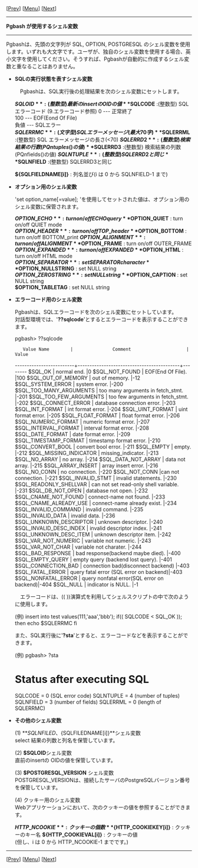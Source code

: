 \[[Prev](usage06-j.md)\] \[[Menu](../usage-j.md)\] \[[Next](usage08-j.md)\]

* * *

**Pgbash が使用するシェル変数**  

* * *

  

Pgbashは、先頭の文字列が SQL, OPTION, POSTGRESQL のシェル変数を使用します。いずれも大文字です。ユーザが、独自のシェル変数を使用する場合、英小文字を使用してください。そうすれば、Pgbashが自動的に作成するシェル変数と重なることはありません。  
  
*   **SQLの実行状態を表すシェル変数**  
      
    　Pgbashは、SQL実行後の処理結果を次のシェル変数にセットします。  
      
    
      **$SQLOID **    :(整数型) 最新のinsertのOIDの値
    　**$SQLCODE**    :(整数型) SQLエラーコード (9.エラーコード参照)
                     0    --- 正常終了          
                     100  --- EOF(Eond Of File)  
                     負値 --- SQLエラー         
      **$SQLERRMC**   :(文字型) SQLエラーメッセージ(最大70字)
    　**$SQLERRML**   :(整数型) SQL エラーメッセージの長さ(<70)
      **$SQLERRD2**   :(整数型) 検索結果の行数(PQntuples()の値)
      **$SQLERRD3**   :(整数型) 検索結果の列数(PQnfields()の値)
      **$SQLNTUPLE**  :(整数型) SQLERRD2と同じ
      **$SQLNFIELD**  :(整数型) SQLERRD3と同じ
    
      **${SQLFIELDNAME\[i\]}** : 列名並び(i は 0 から SQLNFIELD-1 まで)
    
      
      
    
*   **オプション用のシェル変数**  
      
    'set option\_name\[=value\]; 'を使用してセットされた値は、オプション用のシェル変数に保管されます。  
      
    
      **$OPTION\_ECHO** : turn on/off ECHO query  
      **$OPTION\_QUIET** : turn on/off QUIET mode  
      **$OPTION\_HEADER** : turn on/off TOP\_header  
      **$OPTION\_BOTTOM** : turn on/off BOTTOM\_print
      **$OPTION\_ALIGNMENT** : turn on/off ALIGNMENT   
      **$OPTION\_FRAME** : turn on/off OUTER\_FRAME 
      **$OPTION\_EXPANDED** : turn on/off EXPANDED    
      **$OPTION\_HTML** : turn on/off HTML mode   
      **$OPTION\_SEPARATOR** : set SEPARATOR character 
      **$OPTION\_NULLSTRING** : set NULL string         
      **$OPTION\_ZEROSTRING** : set NULL string         
      **$OPTION\_CAPTION** : set NULL string         
      **$OPTION\_TABLETAG** : set NULL string         
    
      
      
    
*   **エラーコード用のシェル変数**  
      
    Pgbashは、SQLエラーコードを次のシェル変数にセットしています。  
    対話型環境では、'**??sqlcode**'とするとエラーコードを表示することができます。  
      
    pgbash> ??sqlcode
    
           Value Name        |               Comment                     | Value
    -------------------------+-------------------------------------------+--------
     $SQL\_OK                 | normal end.                               |0
     $SQL\_NOT\_FOUND          | EOF(End Of File).                         |100
     $SQL\_OUT\_OF\_MEMORY      | out of memory.                            |-12
     $SQL\_SYSTEM\_ERROR       | system error.                             |-200
     $SQL\_TOO\_MANY\_ARGUMENTS | too many arguments in fetch\_stmt.         |-201
     $SQL\_TOO\_FEW\_ARGUMENTS  | too few  arguments in fetch\_stmt.         |-202
     $SQL\_CONNECT\_ERROR      | database connection error.                |-203
     $SQL\_INT\_FORMAT         | int format error.                         |-204
     $SQL\_UINT\_FORMAT        | uint format error.                        |-205
     $SQL\_FLOAT\_FORMAT       | float format error.                       |-206
     $SQL\_NUMERIC\_FORMAT     | numeric format error.                     |-207
     $SQL\_INTERVAL\_FORMAT    | interval format error.                    |-208
     $SQL\_DATE\_FORMAT        | date format error.                        |-209
     $SQL\_TIMESTAMP\_FORMAT   | timestamp format error.                   |-210
     $SQL\_CONVERT\_BOOL       | convert bool error.                       |-211
     $SQL\_EMPTY              | empty.                                    |-212
     $SQL\_MISSING\_INDICATOR  | missing\_indicator.                        |-213
     $SQL\_NO\_ARRAY           | no array.                                 |-214
     $SQL\_DATA\_NOT\_ARRAY     | data not array.                           |-215
     $SQL\_ARRAY\_INSERT       | array insert error.                       |-216
     $SQL\_NO\_CONN            | no connection.                            |-220
     $SQL\_NOT\_CONN           |can not connection.                        |-221
     $SQL\_INVALID\_STMT       | invalid statements.                       |-230
     $SQL\_READONLY\_SHELLVAR  | can not set read-only shell variable.     |-231
     $SQL\_DB\_NOT\_OPEN        | database not open.                        |-232
     $SQL\_CNAME\_NOT\_FOUND    | connect-name not found.                   |-233
     $SQL\_CNAME\_ALREADY\_USE  | connect-name already exist.               |-234
     $SQL\_INVALID\_COMMAND    | invalid command.                          |-235
     $SQL\_INVALID\_DATA       | invalid data.                             |-236
     $SQL\_UNKNOWN\_DESCRIPTOR | unknown descriptor.                       |-240
     $SQL\_INVALID\_DESC\_INDEX | invalid descriptor index.                 |-241
     $SQL\_UNKNOWN\_DESC\_ITEM  | unknown descriptor item.                  |-242
     $SQL\_VAR\_NOT\_NUMERIC    | variable not numeric.                     |-243
     $SQL\_VAR\_NOT\_CHAR       | variable not charater.                    |-244
     $SQL\_BAD\_RESPONSE       | bad response(backend maybe died).         |-400
     $SQL\_EMPTY\_QUERY        | empty query (backend lost query).         |-401
     $SQL\_CONNECTION\_BAD     | connection bad(disconnect backend)        |-403
     $SQL\_FATAL\_ERROR        | query fatal error   (SQL error on backend)|-403
     $SQL\_NONFATAL\_ERROR     | query nonfatal error(SQL error on backend)|-404
     $SQL\_NULL               | indicator is NULL.                        |-1
    
      
    　エラーコードは、(( ))演算式を利用してシェルスクリプトの中で次のように使用します。
    
    (例) insert into test values(111,'aaa','bbb');
         if(( SQLCODE < SQL\_OK )); then
            echo $SQLERRMC
         fi
    
    また、SQL実行後に'**?sta**'とすると、エラーコードなどを表示することができます。
    
    (例) pgbash> ?sta
      # Status after executing SQL
      SQLCODE   = 0         (SQL error code)
      SQLNTUPLE = 4         (number of tuples)
      SQLNFIELD = 3         (number of fields)
      SQLERRML  = 0         (length of SQLERRMC)
    
      
    
*   **その他のシェル変数**  
      
    (1) **$SQLNFILED、${SQLFILEDNAME\[i\]}**シェル変数  
    select 結果の列数と列名を保管しています。  
      
    (2) **$SQLOID**シェル変数  
    直前のinsertの OIDの値を保管しています。  
      
    (3) **$POSTGRESQL\_VERSION** シェル変数  
    POSTGRESQL\_VERSIONは、接続したサーバのPostgreSQLバージョン番号を保管しています。  
      
    (4) クッキー用のシェル変数  
    Webアプリケーションにおいて、次のクッキーの値を参照することができます。  
    
     **$HTTP\_NCOOKIE** : クッキーの個数
     **${HTTP\_COOKIEKEY\[i\]}** : クッキーのキー名
     **${HTTP\_COOKIEVAL\[i\]}** : クッキーの値   
     (但し、i は 0 から HTTP\_NCOOKIE-1 までです。)
    

* * *

\[[Prev](./usage06-j.md)\] \[[Menu](../usage-j.md)\] \[[Next](./usage08-j.md)\]
